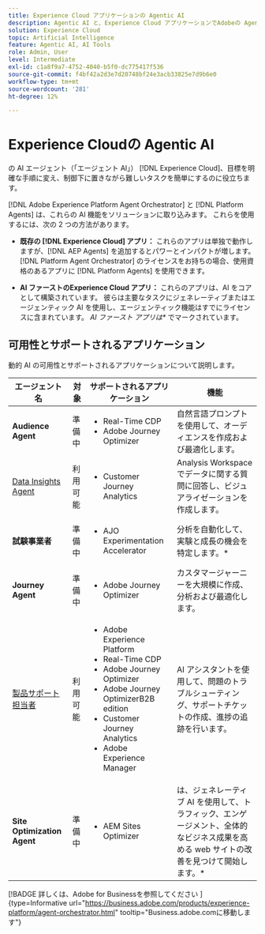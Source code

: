 ```yaml
---
title: Experience Cloud アプリケーションの Agentic AI
description: Agentic AI と、Experience Cloud アプリケーションでAdobeの Agentic フレームワークがどのように使用されるかについて説明します。
solution: Experience Cloud
topic: Artificial Intelligence
feature: Agentic AI, AI Tools
role: Admin, User
level: Intermediate
exl-id: c1a8f9a7-4752-4040-b5f0-dc775417f536
source-git-commit: f4bf42a2d3e7d20748bf24e3acb33825e7d9b6e0
workflow-type: tm+mt
source-wordcount: '281'
ht-degree: 12%

---
```


# Experience Cloudの Agentic AI

の AI エージェント（「エージェント AI」） [!DNL Experience Cloud]、目標を明確な手順に変え、制御下に置きながら難しいタスクを簡単にするのに役立ちます。

[!DNL Adobe Experience Platform Agent Orchestrator] と [!DNL Platform Agents] は、これらの AI 機能をソリューションに取り込みます。 これらを使用するには、次の 2 つの方法があります。

* **既存の [!DNL Experience Cloud] アプリ：** これらのアプリは単独で動作しますが、[!DNL AEP Agents] を追加するとパワーとインパクトが増します。 [!DNL Platform Agent Orchestrator] のライセンスをお持ちの場合、使用資格のあるアプリに [!DNL Platform Agents] を使用できます。

* **AI ファーストのExperience Cloud アプリ：** これらのアプリは、AI をコアとして構築されています。 彼らは主要なタスクにジェネレーティブまたはエージェンティック AI を使用し、エージェンティック機能はすでにライセンスに含まれています。 _AI ファースト アプリは*_ でマークされています。

## 可用性とサポートされるアプリケーション

動的 AI の可用性とサポートされるアプリケーションについて説明します。

| エージェント名 | 対象 | サポートされるアプリケーション | 機能 |
|---|----------|------------|----------|
| **Audience Agent** | 準備中 | <ul><li>Real-Time CDP</li><li>Adobe Journey Optimizer</li></ul> | 自然言語プロンプトを使用して、オーディエンスを作成および最適化します。 |
| [Data Insights Agent](https://experienceleague.adobe.com/en/docs/analytics-platform/using/cja-overview/cja-b2c-overview/data-analysis-ai) | 利用可能 | <ul><li>Customer Journey Analytics</li></ul> | Analysis Workspaceでデータに関する質問に回答し、ビジュアライゼーションを作成します。 |
| **試験事業者** | 準備中 | <ul><li>AJO Experimentation Accelerator</li></ul> | 分析を自動化して、実験と成長の機会を特定します。* |
| **Journey Agent** | 準備中 | <ul><li>Adobe Journey Optimizer</li></ul> | カスタマージャーニーを大規模に作成、分析および最適化します。 |
| [ 製品サポート担当者 ](https://experienceleague.adobe.com/en/docs/experience-platform/ai-assistant/new-features/customer-support) | 利用可能 | <ul><li>Adobe Experience Platform</li><li>Real-Time CDP</li><li>Adobe Journey Optimizer</li><li>Adobe Journey OptimizerB2B edition</li><li>Customer Journey Analytics</li><li>Adobe Experience Manager</li></ul> | AI アシスタントを使用して、問題のトラブルシューティング、サポートチケットの作成、進捗の追跡を行います。 |
| **Site Optimization Agent** | 準備中 | <ul><li>AEM Sites Optimizer</li></ul> | は、ジェネレーティブ AI を使用して、トラフィック、エンゲージメント、全体的なビジネス成果を高める web サイトの改善を見つけて開始します。* |



[!BADGE  詳しくは、Adobe for Businessを参照してください ]{type=Informative url="https://business.adobe.com/products/experience-platform/agent-orchestrator.html" tooltip="Business.adobe.comに移動します"}

<!-- 
* [Product Support Agent](https://experienceleague.adobe.com/en/docs/experience-platform/ai-assistant/new-features/customer-support) is a self-serve debugging and troubleshooting capability of [!UICONTROL AI Assistant] that you can use for Experience Platform features and applications. Troubleshoot support issues without leaving your workflows, create customer support tickets, and track case progress using AI Assistant.
* [Data Insights Agent](https://experienceleague.adobe.com/en/docs/analytics-platform/using/cja-overview/cja-b2c-overview/data-analysis-ai) is accessible from the AI Assistant in Customer Journey Analytics. It is a generative AI conversation agent that quickly and efficiently answers questions about your data. It builds relevant visualizations in Analysis Workspace using components from your data view and using your actual data. -->








